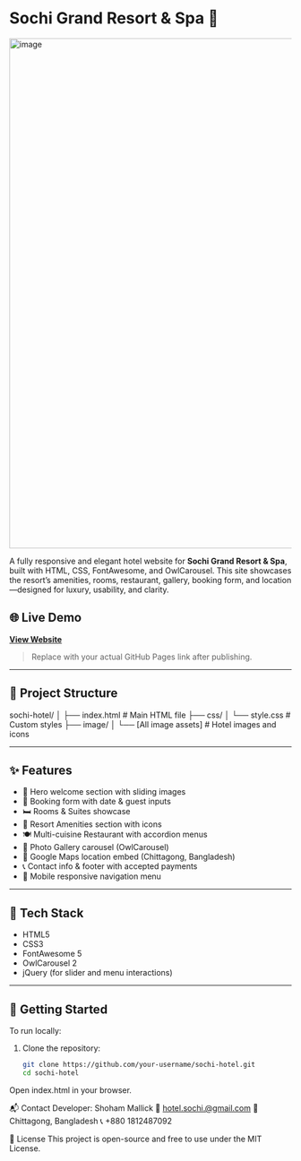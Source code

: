 # Sochi Grand Resort & Spa 🌴
<img width="1897" height="911" alt="image" src="https://github.com/user-attachments/assets/62072067-470f-4bd2-ad04-614cb735a295" />

A fully responsive and elegant hotel website for **Sochi Grand Resort & Spa**, built with HTML, CSS, FontAwesome, and OwlCarousel. This site showcases the resort’s amenities, rooms, restaurant, gallery, booking form, and location—designed for luxury, usability, and clarity.

## 🌐 Live Demo
**[View Website](https://your-username.github.io/sochi-hotel/)**  
> Replace with your actual GitHub Pages link after publishing.

---

## 📂 Project Structure
sochi-hotel/
│
├── index.html # Main HTML file
├── css/
│ └── style.css # Custom styles
├── image/
│ └── [All image assets] # Hotel images and icons


---

## ✨ Features

- 🏨 Hero welcome section with sliding images
- 📅 Booking form with date & guest inputs
- 🛏️ Rooms & Suites showcase
- 🧘 Resort Amenities section with icons
- 🍽️ Multi-cuisine Restaurant with accordion menus
- 📸 Photo Gallery carousel (OwlCarousel)
- 📍 Google Maps location embed (Chittagong, Bangladesh)
- 📞 Contact info & footer with accepted payments
- 📱 Mobile responsive navigation menu

---

## 🔧 Tech Stack

- HTML5
- CSS3
- FontAwesome 5
- OwlCarousel 2
- jQuery (for slider and menu interactions)

---

## 🚀 Getting Started

To run locally:

1. Clone the repository:
   ```bash
   git clone https://github.com/your-username/sochi-hotel.git
   cd sochi-hotel
Open index.html in your browser.

📬 Contact
Developer: Shoham Mallick
📧 hotel.sochi.@gmail.com
📍 Chittagong, Bangladesh
📞 +880 1812487092

📝 License
This project is open-source and free to use under the MIT License.
